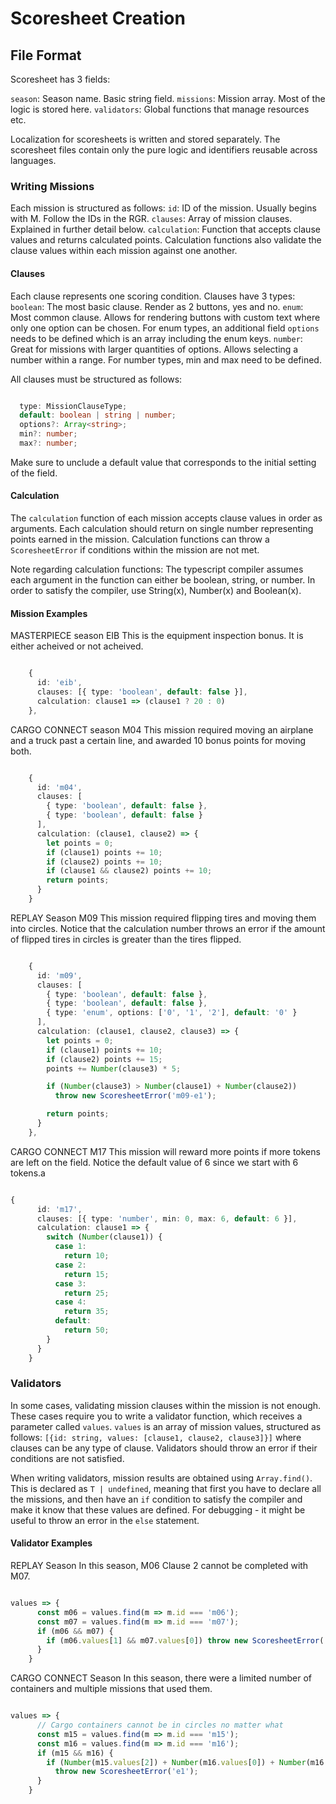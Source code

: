 # Scoresheet Creation

## File Format

Scoresheet has 3 fields:

`season`: Season name. Basic string field.
`missions`: Mission array. Most of the logic is stored here.
`validators`: Global functions that manage resources etc.

Localization for scoresheets is written and stored separately.
The scoresheet files contain only the pure logic and identifiers reusable across languages.

### Writing Missions

Each mission is structured as follows:
`id`: ID of the mission. Usually begins with M. Follow the IDs in the RGR.
`clauses`: Array of mission clauses. Explained in further detail below.
`calculation`: Function that accepts clause values and returns calculated points.
Calculation functions also validate the clause values within each mission against one another.

#### Clauses

Each clause represents one scoring condition. Clauses have 3 types:
`boolean`: The most basic clause. Render as 2 buttons, yes and no.
`enum`: Most common clause. Allows for rendering buttons with custom text where only one option can be chosen.
For enum types, an additional field `options` needs to be defined which is an array including the enum keys. 
`number`: Great for missions with larger quantities of options. Allows selecting a number within a range.
For number types, min and max need to be defined.

All clauses must be structured as follows:

```typescript

  type: MissionClauseType;
  default: boolean | string | number;
  options?: Array<string>;
  min?: number;
  max?: number;

```

Make sure to unclude a default value that corresponds to the initial setting of the field.

#### Calculation

The `calculation` function of each mission accepts clause values in order as arguments.
Each calculation should return on single number representing points earned in the mission.
Calculation functions can throw a `ScoresheetError` if conditions within the mission are not met.

Note regarding calculation functions:
The typescript compiler assumes each argument in the function can either be boolean, string, or number.
In order to satisfy the compiler, use String(x), Number(x) and Boolean(x).

#### Mission Examples

MASTERPIECE season EIB
This is the equipment inspection bonus. It is either acheived or not acheived.

```typescript

    {
      id: 'eib',
      clauses: [{ type: 'boolean', default: false }],
      calculation: clause1 => (clause1 ? 20 : 0)
    },

```

CARGO CONNECT season M04
This mission required moving an airplane and a truck past a certain line, and awarded 10 bonus points for moving both.

```typescript

    {
      id: 'm04',
      clauses: [
        { type: 'boolean', default: false },
        { type: 'boolean', default: false }
      ],
      calculation: (clause1, clause2) => {
        let points = 0;
        if (clause1) points += 10;
        if (clause2) points += 10;
        if (clause1 && clause2) points += 10;
        return points;
      }
    }

```

REPLAY Season M09
This mission required flipping tires and moving them into circles.
Notice that the calculation number throws an error if the amount of flipped tires in circles is greater than the tires flipped.

```typescript

    {
      id: 'm09',
      clauses: [
        { type: 'boolean', default: false },
        { type: 'boolean', default: false },
        { type: 'enum', options: ['0', '1', '2'], default: '0' }
      ],
      calculation: (clause1, clause2, clause3) => {
        let points = 0;
        if (clause1) points += 10;
        if (clause2) points += 15;
        points += Number(clause3) * 5;

        if (Number(clause3) > Number(clause1) + Number(clause2))
          throw new ScoresheetError('m09-e1');

        return points;
      }
    },

```

CARGO CONNECT M17
This mission will reward more points if more tokens are left on the field.
Notice the default value of 6 since we start with 6 tokens.a

```typescript

{
      id: 'm17',
      clauses: [{ type: 'number', min: 0, max: 6, default: 6 }],
      calculation: clause1 => {
        switch (Number(clause1)) {
          case 1:
            return 10;
          case 2:
            return 15;
          case 3:
            return 25;
          case 4:
            return 35;
          default:
            return 50;
        }
      }
    }

```

### Validators

In some cases, validating mission clauses within the mission is not enough.
These cases require you to write a validator function, which receives a parameter called `values`.
`values` is an array of mission values, structured as follows:
`[{id: string, values: [clause1, clause2, clause3]}]` where clauses can be any type of clause.
Validators should throw an error if their conditions are not satisfied.

When writing validators, mission results are obtained using `Array.find()`.
This is declared as `T | undefined`, meaning that first you have to declare all the missions, and then have an `if`
condition to satisfy the compiler and make it know that these values are defined.
For debugging - it might be useful to throw an error in the `else` statement.

#### Validator Examples

REPLAY Season
In this season, M06 Clause 2 cannot be completed with M07.

```typescript

values => {
      const m06 = values.find(m => m.id === 'm06');
      const m07 = values.find(m => m.id === 'm07');
      if (m06 && m07) {
        if (m06.values[1] && m07.values[0]) throw new ScoresheetError('e1');
      }
    }

```

CARGO CONNECT Season
In this season, there were a limited number of containers and multiple missions that used them.

```typescript

values => {
      // Cargo containers cannot be in circles no matter what
      const m15 = values.find(m => m.id === 'm15');
      const m16 = values.find(m => m.id === 'm16');
      if (m15 && m16) {
        if (Number(m15.values[2]) + Number(m16.values[0]) + Number(m16.values[1]) > 8)
          throw new ScoresheetError('e1');
      }
    }

```
